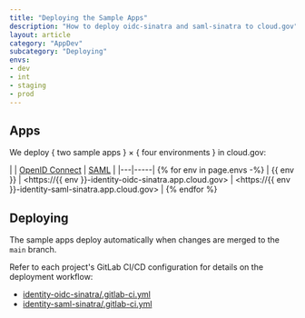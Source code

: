 ```yaml
---
title: "Deploying the Sample Apps"
description: "How to deploy oidc-sinatra and saml-sinatra to cloud.gov"
layout: article
category: "AppDev"
subcategory: "Deploying"
envs:
- dev
- int
- staging
- prod
---
```


## Apps

We deploy { two sample apps } &times; { four environments } in cloud.gov:

| | [OpenID Connect](https://gitlab.login.gov/lg/identity-oidc-sinatra) | [SAML](https://gitlab.login.gov/lg/identity-saml-sinatra) |
|---|-----|
{% for env in page.envs -%}
| {{ env }} | <https://{{ env }}-identity-oidc-sinatra.app.cloud.gov> | <https://{{ env }}-identity-saml-sinatra.app.cloud.gov> |
{% endfor %}

## Deploying

The sample apps deploy automatically when changes are merged to the `main` branch.

Refer to each project's GitLab CI/CD configuration for details on the deployment workflow:

- [identity-oidc-sinatra/.gitlab-ci.yml](https://gitlab.login.gov/lg/identity-oidc-sinatra/-/blob/main/.gitlab-ci.yml?ref_type=heads)
- [identity-saml-sinatra/.gitlab-ci.yml](https://gitlab.login.gov/lg/identity-saml-sinatra/-/blob/main/.gitlab-ci.yml?ref_type=heads)

